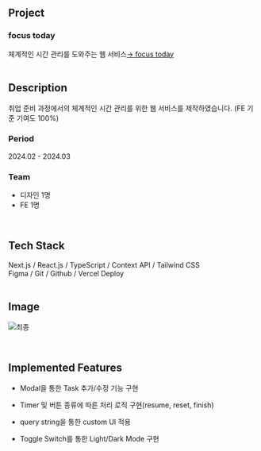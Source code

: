 ## Project
### focus today
체계적인 시간 관리를 도와주는 웹 서비스<a href="https://focus-the-day.vercel.app">→ focus today</a>
<br/>
<br/>
## Description
취업 준비 과정에서의 체계적인 시간 관리를 위한 웹 서비스를 제작하였습니다.
(FE 기준 기여도 100%)

### Period
2024.02 - 2024.03
### Team
- 디자인 1명
- FE 1명
<br/>

## Tech Stack
Next.js / React.js / TypeScript / Context API / Tailwind CSS
<br/>
Figma / Git / Github / Vercel Deploy
<br/>
<br/>

## Image
![최종](https://github.com/user-attachments/assets/cfc6a43e-8b59-45ab-9777-35802c7c66a5)



<br/>

## Implemented Features

- Modal을 통한 Task 추가/수정 기능 구현

- Timer 및 버튼 종류에 따른 처리 로직 구현(resume, reset, finish)

- query string을 통한 custom UI 적용

- Toggle Switch를 통한 Light/Dark Mode 구현
